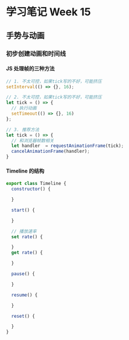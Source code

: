 # 学习笔记 Week 15
## 手势与动画

### 初步创建动画和时间线

#### JS 处理帧的三种方法

```js
// 1. 不太可控，如果tick写的不好，可能挤压
setInterval(() => {}, 16);

// 2. 不太可控，如果tick写的不好，可能挤压
let tick = () => {
  // 执行动画
  setTimeout(() => {}, 16)
};

// 3. 推荐方法
let tick = () => {
  // 和浏览器帧数相关
  let handler  = requestAnimationFrame(tick);
  cancelAnimationFrame(handler);
}
```
#### Timeline 的结构

```js
export class Timeline {
  constructor() {

  }

  start() {

  }

  // 播放速率
  set rate() {

  }
  get rate() {

  }

  pause() {

  }

  resume() {

  }

  reset() {

  }
}
```
